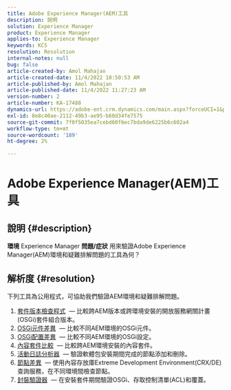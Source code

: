 ```yaml
---
title: Adobe Experience Manager(AEM)工具
description: 說明
solution: Experience Manager
product: Experience Manager
applies-to: Experience Manager
keywords: KCS
resolution: Resolution
internal-notes: null
bug: false
article-created-by: Amol Mahajan
article-created-date: 11/4/2022 10:50:53 AM
article-published-by: Amol Mahajan
article-published-date: 11/4/2022 11:27:23 AM
version-number: 2
article-number: KA-17488
dynamics-url: https://adobe-ent.crm.dynamics.com/main.aspx?forceUCI=1&pagetype=entityrecord&etn=knowledgearticle&id=e87d6a88-2e5c-ed11-9561-6045bd006704
exl-id: 8e8c40ae-2112-49b3-ae95-b60d34fe7575
source-git-commit: 7f0f5035ea7cebd60f6ec7bda9de6225b6c602a4
workflow-type: tm+mt
source-wordcount: '189'
ht-degree: 2%

---
```


# Adobe Experience Manager(AEM)工具

## 說明 {#description}

<b>環境</b>
Experience Manager
<b>問題/症狀</b>
用來驗證Adobe Experience Manager(AEM)環境和疑難排解問題的工具為何？


## 解析度 {#resolution}

下列工具為公用程式，可協助我們驗證AEM環境和疑難排解問題。<br>
1. [套件版本檢查程式](https://helpx.adobe.com/experience-manager/kb/tools/bundle-version-checker.html)  — 比較跨AEM版本或跨環境安裝的開放服務網關計畫(OSGi)套件組合版本。
2. [OSGi元件差異](https://helpx.adobe.com/experience-manager/kb/tools/osgi-component-diff.html)  — 比較不同AEM環境的OSGi元件。
3. [OSGi配置差異](https://helpx.adobe.com/experience-manager/kb/tools/osgi-configuration-diff.html)  — 比較不同AEM環境的OSGi設定。
4. [內容套件比較](https://helpx.adobe.com/experience-manager/kb/tools/content-package-comparator.html)  — 比較跨AEM環境安裝的內容套件。
5. [活動日誌分析器](https://helpx.adobe.com/experience-manager/kb/tools/activity-log-analyzer.html)  — 驗證軟體包安裝期間完成的節點添加和刪除。
6. [節點差異](https://helpx.adobe.com/experience-manager/kb/tools/aem-node-diff.html)  — 使用內容存放庫Extreme Development Environment(CRX/DE)查詢服務，在不同環境間檢查節點。
7. [封裝驗證器](https://helpx.adobe.com/experience-manager/6-4/sites/administering/using/package-manager.html#ValidatingPackages)  — 在安裝套件期間驗證OSGi、存取控制清單(ACL)和覆蓋。
